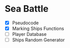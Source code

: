 # Sea Battle
- [x] Pseudocode
- [x] Marking Ships Functions
- [ ] Player Database
- [ ] Ships Random Generator
